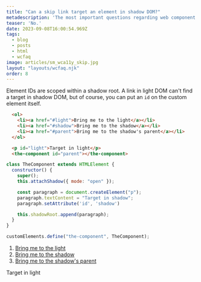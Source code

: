 ```yaml
---
title: "Can a skip link target an element in shadow DOM?"
metadescription: 'The most important questions regarding web component accessibility'
teaser: 'No.'
date: 2023-09-08T16:00:54.969Z
tags:
  - blog
  - posts
  - html
  - wcfaq
image: articles/sm_wca11y_skip.jpg
layout: "layouts/wcfaq.njk"
order: 8
---
```

Element IDs are scoped within a shadow root. A link in light DOM can't find a target in shadow DOM, but of course, you can put an `id` on the custom element itself.

```html
  <ol>
    <li><a href="#light">Bring me to the light</a></li>
    <li><a href="#shadow">Bring me to the shadow</a></li>
    <li><a href="#parent">Bring me to the shadow's parent</a></li>
  </ol>

  <p id="light">Target in light</p>
  <the-component id="parent"></the-component>
```

```js
class TheComponent extends HTMLElement {
  constructor() {
    super();
    this.attachShadow({ mode: "open" });

    const paragraph = document.createElement("p");
    paragraph.textContent = "Target in shadow";
    paragraph.setAttribute('id', 'shadow')

    this.shadowRoot.append(paragraph);
  }
}

customElements.define("the-component", TheComponent);
```

<div data-sample="demo">
  <ol>
    <li><a href="#light">Bring me to the light</a></li>
    <li><a href="#shadow">Bring me to the shadow</a></li>
    <li><a href="#parent">Bring me to the shadow's parent</a></li>
  </ol>


  <p id="light">Target in light</p>
  <the-component id="parent"></the-component>
</div>

<style>
  :target {
    background: aqua;
  }

  the-component {
    display: block;
  }
</style>

<script>
class TheComponent extends HTMLElement {
  constructor() {
    super();
    this.attachShadow({ mode: "open" });

    const paragraph = document.createElement("p");
    paragraph.textContent = "Target in shadow";
    paragraph.setAttribute('id', 'shadow')

    this.shadowRoot.append(paragraph);
  }
}

customElements.define("the-component", TheComponent);
</script>

